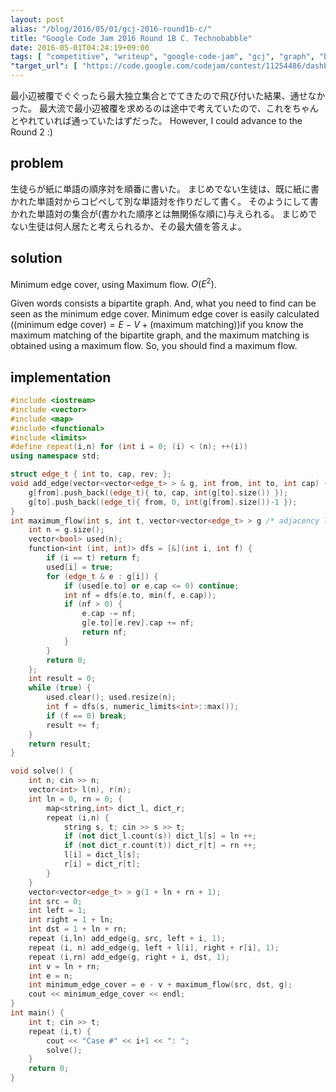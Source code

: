 ```yaml
---
layout: post
alias: "/blog/2016/05/01/gcj-2016-round1b-c/"
title: "Google Code Jam 2016 Round 1B C. Technobabble"
date: 2016-05-01T04:24:19+09:00
tags: [ "competitive", "writeup", "google-code-jam", "gcj", "graph", "bipartite-graph", "flow", "ford-fulkerson", "maximum-flow", "maximum-matching", "minimum-edge-cover" ]
"target_url": [ "https://code.google.com/codejam/contest/11254486/dashboard#s=p2" ]
---
```


最小辺被覆でぐぐったら最大独立集合とでてきたので飛び付いた結果、通せなかった。
最大流で最小辺被覆を求めるのは途中で考えていたので、これをちゃんとやれていれば通っていたはずだった。
However, I could advance to the Round 2 :)

## problem

生徒らが紙に単語の順序対を順番に書いた。
まじめでない生徒は、既に紙に書かれた単語対からコピペして別な単語対を作りだして書く。
そのようにして書かれた単語対の集合が(書かれた順序とは無関係な順に)与えられる。
まじめでない生徒は何人居たと考えられるか、その最大値を答えよ。

## solution

Minimum edge cover, using Maximum flow. $O(E^2)$.

Given words consists a bipartite graph.
And, what you need to find can be seen as the minimum edge cover.
Minimum edge cover is easily calculated ($(\text{minimum edge cover}) = E - V + (\text{maximum matching})$)if you know the maximum matching of the bipartite graph, and the maximum matching is obtained using a maximum flow.
So, you should find a maximum flow.

## implementation

``` c++
#include <iostream>
#include <vector>
#include <map>
#include <functional>
#include <limits>
#define repeat(i,n) for (int i = 0; (i) < (n); ++(i))
using namespace std;

struct edge_t { int to, cap, rev; };
void add_edge(vector<vector<edge_t> > & g, int from, int to, int cap) {
    g[from].push_back((edge_t){ to, cap, int(g[to].size()) });
    g[to].push_back((edge_t){ from, 0, int(g[from].size())-1 });
}
int maximum_flow(int s, int t, vector<vector<edge_t> > g /* adjacency list */) { // ford fulkerson, O(FE)
    int n = g.size();
    vector<bool> used(n);
    function<int (int, int)> dfs = [&](int i, int f) {
        if (i == t) return f;
        used[i] = true;
        for (edge_t & e : g[i]) {
            if (used[e.to] or e.cap <= 0) continue;
            int nf = dfs(e.to, min(f, e.cap));
            if (nf > 0) {
                e.cap -= nf;
                g[e.to][e.rev].cap += nf;
                return nf;
            }
        }
        return 0;
    };
    int result = 0;
    while (true) {
        used.clear(); used.resize(n);
        int f = dfs(s, numeric_limits<int>::max());
        if (f == 0) break;
        result += f;
    }
    return result;
}

void solve() {
    int n; cin >> n;
    vector<int> l(n), r(n);
    int ln = 0, rn = 0; {
        map<string,int> dict_l, dict_r;
        repeat (i,n) {
            string s, t; cin >> s >> t;
            if (not dict_l.count(s)) dict_l[s] = ln ++;
            if (not dict_r.count(t)) dict_r[t] = rn ++;
            l[i] = dict_l[s];
            r[i] = dict_r[t];
        }
    }
    vector<vector<edge_t> > g(1 + ln + rn + 1);
    int src = 0;
    int left = 1;
    int right = 1 + ln;
    int dst = 1 + ln + rn;
    repeat (i,ln) add_edge(g, src, left + i, 1);
    repeat (i, n) add_edge(g, left + l[i], right + r[i], 1);
    repeat (i,rn) add_edge(g, right + i, dst, 1);
    int v = ln + rn;
    int e = n;
    int minimum_edge_cover = e - v + maximum_flow(src, dst, g);
    cout << minimum_edge_cover << endl;
}
int main() {
    int t; cin >> t;
    repeat (i,t) {
        cout << "Case #" << i+1 << ": ";
        solve();
    }
    return 0;
}
```
